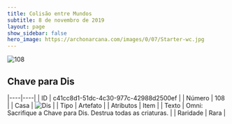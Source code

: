 ```yaml
---
title: Colisão entre Mundos
subtitle: 8 de novembro de 2019
layout: page
show_sidebar: false
hero_image: https://archonarcana.com/images/0/07/Starter-wc.jpg
---
```


![108](https://cdn.keyforgegame.com/media/card_front/pt/452_108_MMWV3HMH5GM6_pt.png)

## Chave para Dis

|----|----|
| ID | c41cc8d1-51dc-4c30-977c-42988d2500ef |
| Número | 108 |
| Casa | ![Dis](https://archonarcana.com/images/thumb/e/e8/Dis.png/22px-Dis.png "Dis") |
| Tipo | Artefato |
| Atributos | Item |
| Texto | Omni: Sacrifique a Chave para Dis.  Destrua todas as criaturas. |
| Raridade | Rara |
